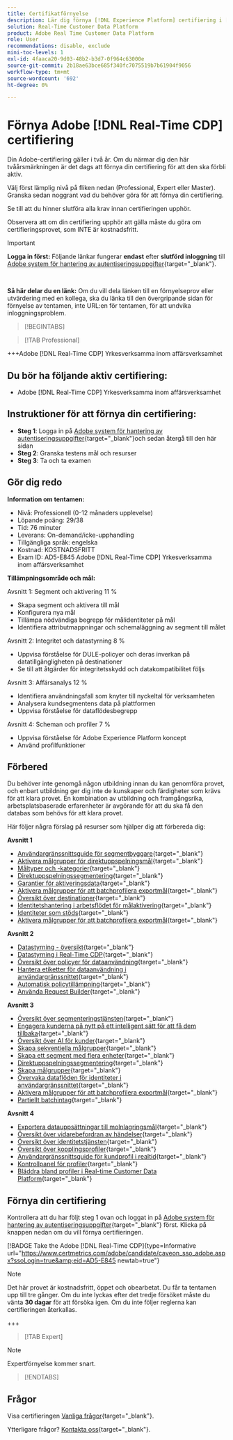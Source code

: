 ```yaml
---
title: Certifikatförnyelse
description: Lär dig förnya [!DNL Experience Platform] certifiering i [!DNL Real-Time Customer Data Platform].
solution: Real-Time Customer Data Platform
product: Adobe Real Time Customer Data Platform
role: User
recommendations: disable, exclude
mini-toc-levels: 1
exl-id: 4faaca20-9d03-48b2-b3d7-0f964c63000e
source-git-commit: 2b18ae63bce685f340fc7075519b7b61904f9056
workflow-type: tm+mt
source-wordcount: '692'
ht-degree: 0%

---
```


# Förnya Adobe [!DNL Real-Time CDP] certifiering

Din Adobe-certifiering gäller i två år. Om du närmar dig den här tvåårsmärkningen är det dags att förnya din certifiering för att den ska förbli aktiv.

Välj först lämplig nivå på fliken nedan (Professional, Expert eller Master). Granska sedan noggrant vad du behöver göra för att förnya din certifiering.

Se till att du hinner slutföra alla krav innan certifieringen upphör.

Observera att om din certifiering upphör att gälla måste du göra om certifieringsprovet, som INTE är kostnadsfritt.

>[!IMPORTANT]
>
>**Logga in först:** Följande länkar fungerar **endast** efter **slutförd inloggning** till [Adobe system för hantering av autentiseringsuppgifter](https://www.certmetrics.com/adobe){target="_blank"}.
>
><br>
>
>**Så här delar du en länk:** Om du vill dela länken till en förnyelseprov eller utvärdering med en kollega, ska du länka till den övergripande sidan för förnyelse av tentamen, inte URL:en för tentamen, för att undvika inloggningsproblem.

>[!BEGINTABS]

>[!TAB Professional]

+++Adobe [!DNL Real-Time CDP] Yrkesverksamma inom affärsverksamhet

## Du bör ha följande **aktiv** certifiering:

* Adobe [!DNL Real-Time CDP] Yrkesverksamma inom affärsverksamhet

## Instruktioner för att förnya din certifiering:

* **Steg 1**: Logga in på [Adobe system för hantering av autentiseringsuppgifter](https://www.certmetrics.com/adobe){target="_blank"}och sedan återgå till den här sidan
* **Steg 2**: Granska testens mål och resurser
* **Steg 3**: Ta och ta examen

## Gör dig redo

**Information om tentamen:**

* Nivå: Professionell (0-12 månaders upplevelse)
* Löpande poäng: 29/38
* Tid: 76 minuter
* Leverans: On-demand/icke-upphandling
* Tillgängliga språk: engelska
* Kostnad: KOSTNADSFRITT
* Exam ID: AD5-E845 Adobe [!DNL Real-Time CDP] Yrkesverksamma inom affärsverksamhet

**Tillämpningsområde och mål:**

Avsnitt 1: Segment och aktivering 11 %

* Skapa segment och aktivera till mål
* Konfigurera nya mål
* Tillämpa nödvändiga begrepp för målidentiteter på mål
* Identifiera attributmappningar och schemaläggning av segment till målet

Avsnitt 2: Integritet och datastyrning 8 %

* Uppvisa förståelse för DULE-policyer och deras inverkan på datatillgängligheten på destinationer
* Se till att åtgärder för integritetsskydd och datakompatibilitet följs

Avsnitt 3: Affärsanalys 12 %

* Identifiera användningsfall som knyter till nyckeltal för verksamheten
* Analysera kundsegmentens data på plattformen
* Uppvisa förståelse för dataflödesbegrepp

Avsnitt 4: Scheman och profiler 7 %

* Uppvisa förståelse för Adobe Experience Platform koncept
* Använd profilfunktioner

## Förbered

Du behöver inte genomgå någon utbildning innan du kan genomföra provet, och enbart utbildning ger dig inte de kunskaper och färdigheter som krävs för att klara provet. En kombination av utbildning och framgångsrika, arbetsplatsbaserade erfarenheter är avgörande för att du ska få den databas som behövs för att klara provet.

Här följer några förslag på resurser som hjälper dig att förbereda dig:

**Avsnitt 1**

* [Användargränssnittsguide för segmentbyggare](https://experienceleague.adobe.com/docs/experience-platform/segmentation/ui/segment-builder.html){target="_blank"}
* [Aktivera målgrupper för direktuppspelningsmål](https://experienceleague.adobe.com/docs/experience-platform/destinations/ui/activate/activate-segment-streaming-destinations.html){target="_blank"}
* [Måltyper och -kategorier](https://experienceleague.adobe.com/docs/experience-platform/destinations/destination-types.html){target="_blank"}
* [Direktuppspelningssegmentering](https://experienceleague.adobe.com/docs/experience-platform/segmentation/ui/streaming-segmentation.html){target="_blank"}
* [Garantier för aktiveringsdata](https://experienceleague.adobe.com/docs/experience-platform/destinations/guardrails.html){target="_blank"}
* [Aktivera målgrupper för att batchprofilera exportmål](https://experienceleague.adobe.com/docs/experience-platform/destinations/ui/activate/activate-batch-profile-destinations.html){target="_blank"}
* [Översikt över destinationer](https://experienceleague.adobe.com/docs/experience-platform/destinations/home.htmll?lang=sv){target="_blank"}
* [Identitetshantering i arbetsflödet för målaktivering](https://experienceleague.adobe.com/docs/experience-platform/destinations/how-destinations-work/identity-handling.html){target="_blank"}
* [Identiteter som stöds](https://experienceleague.adobe.com/docs/experience-platform/destinations/catalog/social/facebook.html#supported-identities){target="_blank"}
* [Aktivera målgrupper för att batchprofilera exportmål](https://experienceleague.adobe.com/docs/experience-platform/destinations/ui/activate/activate-batch-profile-destinations.html){target="_blank"}

**Avsnitt 2**

* [Datastyrning - översikt](https://experienceleague.adobe.com/docs/experience-platform/data-governance/home.html){target="_blank"}
* [Datastyrning i Real-Time CDP](https://experienceleague.adobe.com/docs/experience-platform/rtcdp/privacy/data-governance-overview.html){target="_blank"}
* [Översikt över policyer för dataanvändning](https://experienceleague.adobe.com/docs/experience-platform/data-governance/policies/overview.html){target="_blank"}
* [Hantera etiketter för dataanvändning i användargränssnittet](https://experienceleague.adobe.com/docs/experience-platform/data-governance/labels/user-guide.html){target="_blank"}
* [Automatisk policytillämpning](https://experienceleague.adobe.com/docs/experience-platform/data-governance/enforcement/auto-enforcement.html){target="_blank"}
* [Använda Request Builder](https://experienceleague.adobe.com/docs/experience-platform/privacy/ui/user-guide.html?lang=sv#request-builder){target="_blank"}

**Avsnitt 3**

* [Översikt över segmenteringstjänsten](https://experienceleague.adobe.com/docs/experience-platform/segmentation/home.html){target="_blank"}
* [Engagera kunderna på nytt på ett intelligent sätt för att få dem tillbaka](https://experienceleague.adobe.com/docs/experience-platform/rtcdp/use-cases/personalization-insights-engagement/intelligent-re-engagement.html){target="_blank"}
* [Översikt över AI för kunder](https://experienceleague.adobe.com/docs/experience-platform/intelligent-services/customer-ai/overview.html){target="_blank"}
* [Skapa sekventiella målgrupper](https://experienceleague.adobe.com/docs/platform-learn/tutorials/audiences/create-sequential-audiences.html){target="_blank"}
* [Skapa ett segment med flera enheter](https://experienceleague.adobe.com/docs/platform-learn/getting-started-for-data-architects-and-data-engineers/build-segments.html?lang=en#build-a-multi-entity-segment){target="_blank"}
* [Direktuppspelningssegmentering](https://experienceleague.adobe.com/docs/experience-platform/segmentation/ui/streaming-segmentation.html){target="_blank"}
* [Skapa målgrupper](https://experienceleague.adobe.com/docs/platform-learn/tutorials/audiences/create-audiences.html){target="_blank"}
* [Övervaka dataflöden för identiteter i användargränssnittet](https://experienceleague.adobe.com/docs/experience-platform/dataflows/ui/monitor-identities.html){target="_blank"}
* [Aktivera målgrupper för att batchprofilera exportmål](https://experienceleague.adobe.com/docs/experience-platform/destinations/ui/activate/activate-batch-profile-destinations.html){target="_blank"}
* [Partiellt batchintag](https://experienceleague.adobe.com/docs/experience-platform/ingestion/batch/partial.html){target="_blank"}

**Avsnitt 4**

* [Exportera datauppsättningar till molnlagringsmål](https://experienceleague.adobe.com/docs/experience-platform/destinations/ui/activate/export-datasets.html){target="_blank"}
* [Översikt över vidarebefordran av händelser](https://experienceleague.adobe.com/docs/experience-platform/tags/event-forwarding/overview.html){target="_blank"}
* [Översikt över identitetstjänsten](https://experienceleague.adobe.com/docs/experience-platform/identity/home.html?lang=sv){target="_blank"}
* [Översikt över kopplingsprofiler](https://experienceleague.adobe.com/docs/experience-platform/profile/merge-policies/overview.html){target="_blank"}
* [Användargränssnittsguide för kundprofil i realtid](https://experienceleague.adobe.com/docs/experience-platform/profile/ui/user-guide.html){target="_blank"}
* [Kontrollpanel för profiler](https://experienceleague.adobe.com/docs/experience-platform/dashboards/guides/profiles.html){target="_blank"}
* [Bläddra bland profiler i Real-time Customer Data Platform](https://experienceleague.adobe.com/docs/experience-platform/rtcdp/profile/profile-browse.html){target="_blank"}

## Förnya din certifiering

Kontrollera att du har följt steg 1 ovan och loggat in på [Adobe system för hantering av autentiseringsuppgifter](https://www.certmetrics.com/adobe){target="_blank"} först. Klicka på knappen nedan om du vill förnya certifieringen.

[!BADGE Take the Adobe [!DNL Real-Time CDP]{type=Informative url="https://www.certmetrics.com/adobe/candidate/caveon_sso_adobe.aspx?ssoLogin=true&amp;eid=AD5-E845 newtab=true"}

>[!NOTE]
>
>Det här provet är kostnadsfritt, öppet och obearbetat. Du får ta tentamen upp till tre gånger. Om du inte lyckas efter det tredje försöket måste du vänta **30 dagar** för att försöka igen. Om du inte följer reglerna kan certifieringen återkallas.

+++

>[!TAB Expert]

>[!NOTE]
>
>Expertförnyelse kommer snart.

>[!ENDTABS]

## Frågor

Visa certifieringen [Vanliga frågor](https://experienceleague.adobe.com/docs/certification/certification/faq.html){target="_blank"}.

Ytterligare frågor? [Kontakta oss](mailto:certif@adobe.com){target="_blank"}.
